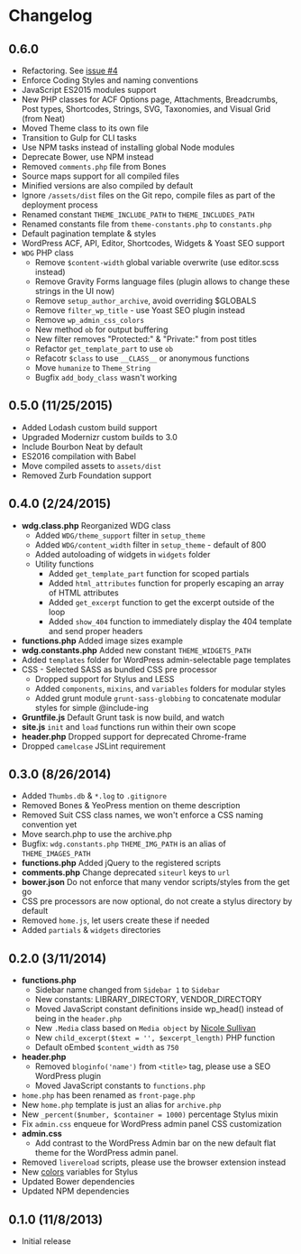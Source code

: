 # Changelog

## 0.6.0
* Refactoring. See [issue #4](https://github.com/WDGDC/wordpress-theme/issues/4)
* Enforce Coding Styles and naming conventions
* JavaScript ES2015 modules support
* New PHP classes for ACF Options page, Attachments, Breadcrumbs, Post types, Shortcodes, Strings, SVG, Taxonomies, and Visual Grid (from Neat)
* Moved Theme class to its own file
* Transition to Gulp for CLI tasks
* Use NPM tasks instead of installing global Node modules
* Deprecate Bower, use NPM instead
* Removed `comments.php` file from Bones
* Source maps support for all compiled files
* Minified versions are also compiled by default
* Ignore `/assets/dist` files on the Git repo, compile files as part of the deployment process
* Renamed constant `THEME_INCLUDE_PATH` to `THEME_INCLUDES_PATH`
* Renamed constants file from `theme-constants.php` to `constants.php`
* Default pagination template & styles
* WordPress ACF, API, Editor, Shortcodes, Widgets & Yoast SEO support
* `WDG` PHP class
	* Remove `$content-width` global variable overwrite (use editor.scss instead)
	* Remove Gravity Forms language files (plugin allows to change these strings in the UI now)
	* Remove `setup_author_archive`, avoid overriding $GLOBALS
	* Remove `filter_wp_title` - use Yoast SEO plugin instead
	* Remove `wp_admin_css_colors`
	* New method `ob` for output buffering
	* New filter removes "Protected:" & "Private:" from post titles
	* Refactor `get_template_part` to use `ob`
	* Refacotr `$class` to use `__CLASS__` or anonymous functions
	* Move `humanize` to `Theme_String`
	* Bugfix `add_body_class` wasn't working

## 0.5.0 (11/25/2015)
* Added Lodash custom build support
* Upgraded Modernizr custom builds to 3.0
* Include Bourbon Neat by default
* ES2016 compilation with Babel
* Move compiled assets to `assets/dist`
* Removed Zurb Foundation support

## 0.4.0 (2/24/2015)
* __wdg.class.php__ Reorganized WDG class
	* Added `WDG/theme_support` filter in `setup_theme`
	* Added `WDG/content_width` filter in `setup_theme` - default of 800
	* Added autoloading of widgets in `widgets` folder
	* Utility functions
		* Added `get_template_part` function for scoped partials
		* Added `html_attributes` function for properly escaping an array of HTML attributes
		* Added `get_excerpt` function to get the excerpt outside of the loop
		* Added `show_404` function to immediately display the 404 template and send proper headers
* __functions.php__ Added image sizes example
* __wdg.constants.php__ Added new constant `THEME_WIDGETS_PATH`
* Added `templates` folder for WordPress admin-selectable page templates
* CSS - Selected SASS as bundled CSS pre processor
	* Dropped support for Stylus and LESS
	* Added `components`, `mixins`, and `variables` folders for modular styles
	* Added grunt module `grunt-sass-globbing` to concatenate modular styles for simple @include-ing
* __Gruntfile.js__ Default Grunt task is now build, and watch
* __site.js__ `init` and `load` functions run within their own scope
* __header.php__ Dropped support for deprecated Chrome-frame
* Dropped `camelcase` JSLint requirement

## 0.3.0 (8/26/2014)
* Added `Thumbs.db` & `*.log` to `.gitignore`
* Removed Bones & YeoPress mention on theme description
* Removed Suit CSS class names, we won't enforce a CSS naming convention yet
* Move search.php to use the archive.php
* Bugfix: `wdg.constants.php` `THEME_IMG_PATH` is an alias of `THEME_IMAGES_PATH`
* __functions.php__ Added jQuery to the registered scripts
* __comments.php__ Change deprecated `siteurl` keys to `url`
* __bower.json__ Do not enforce that many vendor scripts/styles from the get go
* CSS pre processors are now optional, do not create a stylus directory by default
* Removed `home.js`, let users create these if needed
* Added `partials` & `widgets` directories

## 0.2.0 (3/11/2014)
* __functions.php__
	* Sidebar name changed from `Sidebar 1` to `Sidebar`
	* New constants: LIBRARY_DIRECTORY, VENDOR_DIRECTORY
	* Moved JavaScript constant definitions inside wp_head() instead of being in the `header.php`
	* New `.Media` class based on `Media object` by [Nicole Sullivan](http://www.stubbornella.org/content/2010/06/25/the-media-object-saves-hundreds-of-lines-of-code/)
	* New `child_excerpt($text = '', $excerpt_length)` PHP function
	* Default oEmbed `$content_width` as `750`
* __header.php__
	* Removed `bloginfo('name')` from `<title>` tag, please use a SEO WordPress plugin
	* Moved JavaScript constants to `functions.php`
* `home.php` has been renamed as `front-page.php`
* New `home.php` template is just an alias for `archive.php`
* New `_percent($number, $container = 1000)` percentage Stylus mixin
* Fix `admin.css` enqueue for WordPress admin panel CSS customization
* __admin.css__
	* Add contrast to the WordPress Admin bar on the new default flat theme for the WordPress admin panel.
* Removed `livereload` scripts, please use the browser extension instead
* New [colors](http://clrs.cc/) variables for Stylus
* Updated Bower dependencies
* Updated NPM dependencies

## 0.1.0 (11/8/2013)
* Initial release
